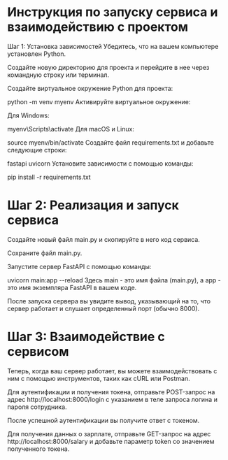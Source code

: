 
# Инструкция по запуску сервиса и взаимодействию с проектом
Шаг 1: Установка зависимостей
Убедитесь, что на вашем компьютере установлен Python.

Создайте новую директорию для проекта и перейдите в нее через командную строку или терминал.

Создайте виртуальное окружение Python для проекта:


python -m venv myenv
Активируйте виртуальное окружение:

Для Windows:


myenv\Scripts\activate
Для macOS и Linux:


source myenv/bin/activate
Создайте файл requirements.txt и добавьте следующие строки:


fastapi
uvicorn
Установите зависимости с помощью команды:

pip install -r requirements.txt

# Шаг 2: Реализация и запуск сервиса
Создайте новый файл main.py и скопируйте в него код сервиса.

Сохраните файл main.py.

Запустите сервер FastAPI с помощью команды:


uvicorn main:app --reload
Здесь main - это имя файла (main.py), а app - это имя экземпляра FastAPI в вашем коде.

После запуска сервера вы увидите вывод, указывающий на то, что сервер работает и слушает определенный порт (обычно 8000).

# Шаг 3: Взаимодействие с сервисом
Теперь, когда ваш сервер работает, вы можете взаимодействовать с ним с помощью инструментов, таких как cURL или Postman.

Для аутентификации и получения токена, отправьте POST-запрос на адрес http://localhost:8000/login с указанием в теле запроса логина и пароля сотрудника.

После успешной аутентификации вы получите ответ с токеном.

Для получения данных о зарплате, отправьте GET-запрос на адрес http://localhost:8000/salary и добавьте параметр token со значением полученного токена.
